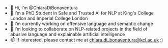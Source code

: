 - 👋 Hi, I’m @ChiaraDiBonaventura
- 👀 I’m a PhD Student in Safe and Trusted AI for NLP at King's College London and Imperial College London 
- 🌱 I’m currently working on offensive language and semantic change 
- 💞️ I’m looking to collaborate on NLP-related projects in the field of abusive language and explainable artificial intelligence
- 📫 If interested, please contact me at chiara.di_bonaventura@kcl.ac.uk :)

<!---
ChiaraDiBonaventura/ChiaraDiBonaventura is a ✨ special ✨ repository because its `README.md` (this file) appears on your GitHub profile.
You can click the Preview link to take a look at your changes.
--->
